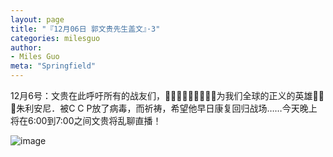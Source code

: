 ```yaml
---
layout: page
title: "『12月06日 郭文贵先生盖文』·3"
categories: milesguo
author:
- Miles Guo
meta: "Springfield"
---
```


12月6号：文贵在此呼吁所有的战友们，🙏🙏🙏🙏🙏🙏🙏🙏🙏为我们全球的正义的英雄🙏🙏🙏朱利安尼．被C C P放了病毒，而祈祷，希望他早日康复回归战场……今天晚上将在6:00到7:00之间文贵将乱聊直播！

![image](../../../../image/milesguo/2020_12_06_Miles_Guo_Getter_3_1.png)
